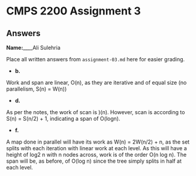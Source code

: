 # CMPS 2200 Assignment 3
## Answers

**Name:**____Ali Sulehria


Place all written answers from `assignment-03.md` here for easier grading.






- **b.**

Work and span are linear, O(n), as they are iterative and of equal size (no parallelism, S(n) = W(n))


- **d.**

As per the notes, the work of scan is )(n). However, scan is according to S(n) = S(n/2) + 1, indicating a span of O(logn).


- **f.**

A map done in parallel will have its work as W(n) = 2W(n/2) + n, as the set splits with each iteration with linear work at each level. As this will have a height of log2 n with n nodes across, work is of the order O(n log n). The span will be, as before, of O(log n) since the tree simply splits in half at each level.